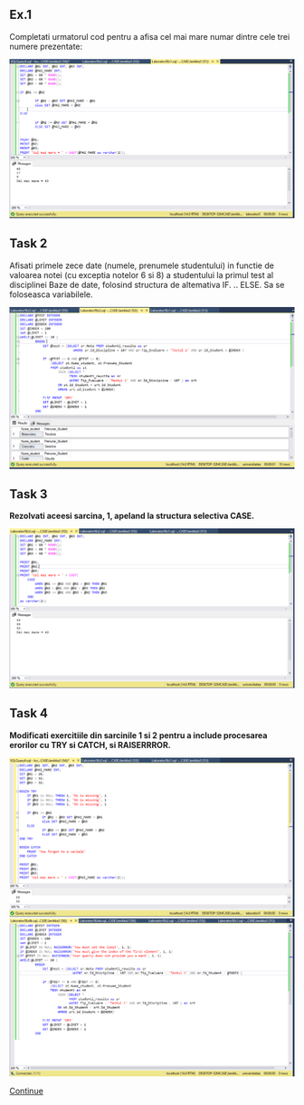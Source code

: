 
<p><b><h2> Ex.1 </h2></b></p>

<p> Completati urmatorul cod pentru a afisa cel mai mare numar dintre cele trei numere prezentate:  </p>
<img src="https://github.com/boaghivasile/DB/blob/master/Lab5/Ex1/Laborator5Ex1.png"  />

<p><b><h2> Task 2 </h2></b></p> 

<p> Afisati primele zece date (numele, prenumele studentului) in functie de valoarea notei (cu exceptia
notelor 6 si 8) a studentului la primul test al disciplinei Baze de date, folosind structura de
altemativa IF. .. ELSE. Sa se foloseasca variabilele. </p>
<img src="https://github.com/boaghivasile/DB/blob/master/Lab5/Ex2/LABorator5Ex2.png" />

<p><b><h2> Task 3 </h2></b></p> 

<p><b> Rezolvati aceesi sarcina, 1, apeland la structura selectiva CASE. </b></p> 
<img src="https://github.com/boaghivasile/DB/blob/master/Lab5/Ex3/Laborator5Ex3.png" />
  
<p><b><h2> Task 4 </h2></b></p> 

<p><b> Modificati exercitiile din sarcinile 1 si 2 pentru a include procesarea erorilor cu TRY si CATCH, si
RAISERRROR.  </b></p> 
<img src="https://github.com/boaghivasile/DB/blob/master/Lab5/Ex4/Laborator5Ex4a.png" />
<img src="https://github.com/boaghivasile/DB/blob/master/Lab5/Ex4/Laborator5Ex4b.png" />

<a href="https://github.com/boaghivasile/DB/blob/master/Lab5/Ex4/Laborator5.txt">Continue</a>


